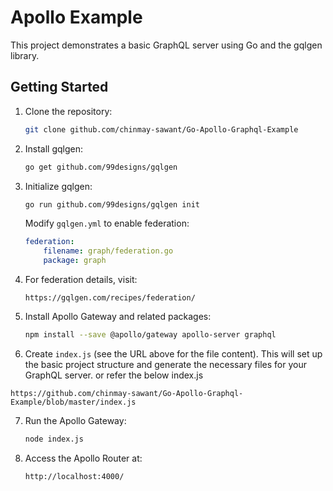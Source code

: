 # Apollo Example

This project demonstrates a basic GraphQL server using Go and the gqlgen library.

## Getting Started

1.  Clone the repository:

    ```bash
    git clone github.com/chinmay-sawant/Go-Apollo-Graphql-Example
    ```

2.  Install gqlgen:

    ```bash
    go get github.com/99designs/gqlgen
    ```

3.  Initialize gqlgen:

    ```bash
    go run github.com/99designs/gqlgen init
    ```
    Modify `gqlgen.yml` to enable federation:

    ```yaml
    federation:
        filename: graph/federation.go
        package: graph
    ```
4.  For federation details, visit:

    ```
    https://gqlgen.com/recipes/federation/
    ```

5.  Install Apollo Gateway and related packages:

    ```bash
    npm install --save @apollo/gateway apollo-server graphql
    ```

6.  Create `index.js` (see the URL above for the file content).
This will set up the basic project structure and generate the necessary files for your GraphQL server.
or refer the below index.js
```
https://github.com/chinmay-sawant/Go-Apollo-Graphql-Example/blob/master/index.js
```
7.  Run the Apollo Gateway:

    ```bash
    node index.js
    ```

8.  Access the Apollo Router at:

    ```
    http://localhost:4000/
    ```